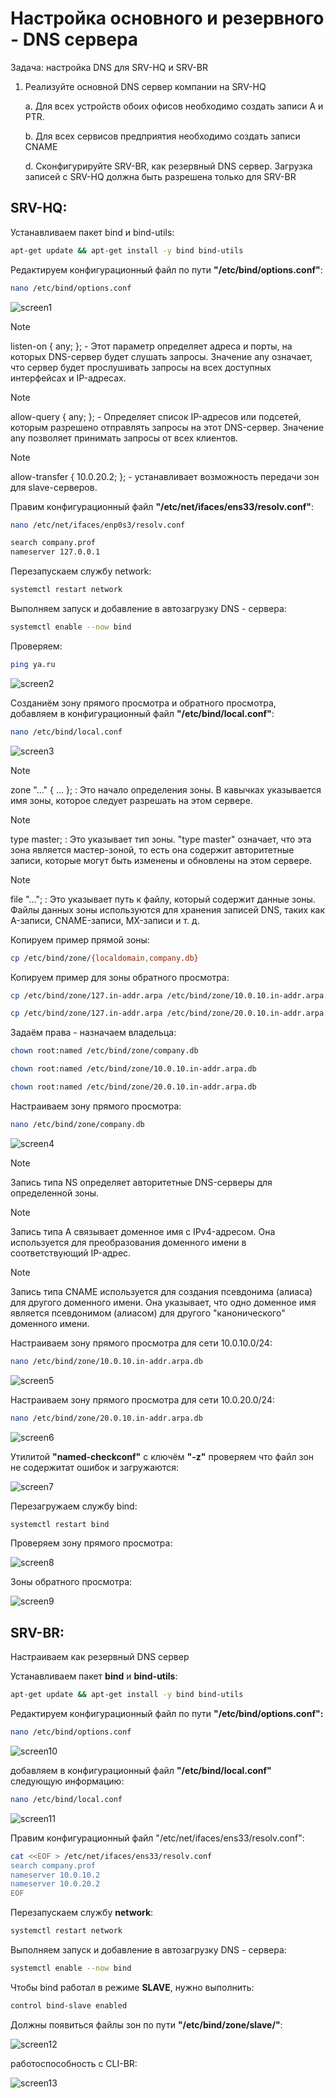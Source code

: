 # Настройка основного и резервного - DNS сервера

Задача: настройка DNS для SRV-HQ и SRV-BR

1. Реализуйте основной DNS сервер компании на SRV-HQ

    a. Для всех устройств обоих офисов необходимо создать записи A и PTR.
    
    b. Для всех сервисов предприятия необходимо создать записи CNAME
    
    d. Сконфигурируйте SRV-BR, как резервный DNS сервер. Загрузка записей с SRV-HQ должна быть разрешена только для SRV-BR


## SRV-HQ:

Устанавливаем пакет bind и bind-utils:

``` bash
apt-get update && apt-get install -y bind bind-utils
```

Редактируем конфигурационный файл по пути **"/etc/bind/options.conf"**:

``` bash
nano /etc/bind/options.conf
```

![screen1](https://github.com/Tiimgll/Profis/blob/main/pic/%D0%9D%D0%B0%D1%81%D1%82%D1%80%D0%BE%D0%B9%D0%BA%D0%B0%20%D0%BE%D1%81%D0%BD%D0%BE%D0%B2%D0%BD%D0%BE%D0%B3%D0%BE%20%D0%B8%20%D1%80%D0%B5%D0%B7%D0%B5%D1%80%D0%B2%D0%BD%D0%BE%D0%B3%D0%BE%20-%20DNS%20%D1%81%D0%B5%D1%80%D0%B2%D0%B5%D1%80%D0%B0/1.%D0%9D%D0%B0%D1%81%D1%82%D1%80%D0%BE%D0%B9%D0%BA%D0%B0%20%D0%BE%D1%81%D0%BD%D0%BE%D0%B2%D0%BD%D0%BE%D0%B3%D0%BE%20%D0%B8%20%D1%80%D0%B5%D0%B7%D0%B5%D1%80%D0%B2%D0%BD%D0%BE%D0%B3%D0%BE%20-%20DNS%20%D1%81%D0%B5%D1%80%D0%B2%D0%B5%D1%80%D0%B0.png)

>[!NOTE]
>listen-on { any; }; - Этот параметр определяет адреса и порты, на которых DNS-сервер будет слушать запросы. Значение any означает, что сервер будет прослушивать запросы на всех доступных интерфейсах и IP-адресах.

>[!NOTE]
>allow-query { any; }; -  Определяет список IP-адресов или подсетей, которым разрешено отправлять запросы на этот DNS-сервер. Значение any позволяет принимать запросы от всех клиентов.

>[!NOTE]
>allow-transfer { 10.0.20.2; }; - устанавливает возможность передачи зон для slave-серверов.

Правим конфигурационный файл **"/etc/net/ifaces/ens33/resolv.conf"**:

``` bash
nano /etc/net/ifaces/enp0s3/resolv.conf
```

``` bash
search company.prof
nameserver 127.0.0.1
```

Перезапускаем службу network:

``` bash
systemctl restart network
```

Выполняем запуск и добавление в автозагрузку DNS - сервера:

``` bash
systemctl enable --now bind
```

Проверяем:

``` bash 
ping ya.ru
```

![screen2](https://github.com/Tiimgll/Profis/blob/main/pic/%D0%9D%D0%B0%D1%81%D1%82%D1%80%D0%BE%D0%B9%D0%BA%D0%B0%20%D0%BE%D1%81%D0%BD%D0%BE%D0%B2%D0%BD%D0%BE%D0%B3%D0%BE%20%D0%B8%20%D1%80%D0%B5%D0%B7%D0%B5%D1%80%D0%B2%D0%BD%D0%BE%D0%B3%D0%BE%20-%20DNS%20%D1%81%D0%B5%D1%80%D0%B2%D0%B5%D1%80%D0%B0/2.%D0%9D%D0%B0%D1%81%D1%82%D1%80%D0%BE%D0%B9%D0%BA%D0%B0%20%D0%BE%D1%81%D0%BD%D0%BE%D0%B2%D0%BD%D0%BE%D0%B3%D0%BE%20%D0%B8%20%D1%80%D0%B5%D0%B7%D0%B5%D1%80%D0%B2%D0%BD%D0%BE%D0%B3%D0%BE%20-%20DNS%20%D1%81%D0%B5%D1%80%D0%B2%D0%B5%D1%80%D0%B0.png)

Созданиём зону прямого просмотра и обратного просмотра, добавляем в конфигурационный файл **"/etc/bind/local.conf"**:

``` bash
nano /etc/bind/local.conf
```

![screen3](https://github.com/Tiimgll/Profis/blob/main/pic/%D0%9D%D0%B0%D1%81%D1%82%D1%80%D0%BE%D0%B9%D0%BA%D0%B0%20%D0%BE%D1%81%D0%BD%D0%BE%D0%B2%D0%BD%D0%BE%D0%B3%D0%BE%20%D0%B8%20%D1%80%D0%B5%D0%B7%D0%B5%D1%80%D0%B2%D0%BD%D0%BE%D0%B3%D0%BE%20-%20DNS%20%D1%81%D0%B5%D1%80%D0%B2%D0%B5%D1%80%D0%B0/3.%D0%9D%D0%B0%D1%81%D1%82%D1%80%D0%BE%D0%B9%D0%BA%D0%B0%20%D0%BE%D1%81%D0%BD%D0%BE%D0%B2%D0%BD%D0%BE%D0%B3%D0%BE%20%D0%B8%20%D1%80%D0%B5%D0%B7%D0%B5%D1%80%D0%B2%D0%BD%D0%BE%D0%B3%D0%BE%20-%20DNS%20%D1%81%D0%B5%D1%80%D0%B2%D0%B5%D1%80%D0%B0.png)

>[!NOTE]
>zone "..." { ... }; : Это начало определения зоны. В кавычках указывается имя зоны, которое следует разрешать на этом сервере.

>[!NOTE]
>type master; : Это указывает тип зоны. "type master" означает, что эта зона является мастер-зоной, то есть она содержит авторитетные записи, которые могут быть изменены и обновлены на этом сервере.

>[!NOTE]
>file "..."; : Это указывает путь к файлу, который содержит данные зоны. Файлы данных зоны используются для хранения записей DNS, таких как A-записи, CNAME-записи, MX-записи и т. д.

Копируем пример прямой зоны:

``` bash
cp /etc/bind/zone/{localdomain,company.db}
```

Копируем пример для зоны обратного просмотра:

``` bash
cp /etc/bind/zone/127.in-addr.arpa /etc/bind/zone/10.0.10.in-addr.arpa.db
```
``` bash
cp /etc/bind/zone/127.in-addr.arpa /etc/bind/zone/20.0.10.in-addr.arpa.db
```

Задаём права - назначаем владельца:

``` bash
chown root:named /etc/bind/zone/company.db
```
``` bash
chown root:named /etc/bind/zone/10.0.10.in-addr.arpa.db
```
``` bash
chown root:named /etc/bind/zone/20.0.10.in-addr.arpa.db
```

Настраиваем зону прямого просмотра:

``` bash
nano /etc/bind/zone/company.db
```

![screen4](https://github.com/Tiimgll/Profis/blob/main/pic/%D0%9D%D0%B0%D1%81%D1%82%D1%80%D0%BE%D0%B9%D0%BA%D0%B0%20%D0%BE%D1%81%D0%BD%D0%BE%D0%B2%D0%BD%D0%BE%D0%B3%D0%BE%20%D0%B8%20%D1%80%D0%B5%D0%B7%D0%B5%D1%80%D0%B2%D0%BD%D0%BE%D0%B3%D0%BE%20-%20DNS%20%D1%81%D0%B5%D1%80%D0%B2%D0%B5%D1%80%D0%B0/4.%D0%9D%D0%B0%D1%81%D1%82%D1%80%D0%BE%D0%B9%D0%BA%D0%B0%20%D0%BE%D1%81%D0%BD%D0%BE%D0%B2%D0%BD%D0%BE%D0%B3%D0%BE%20%D0%B8%20%D1%80%D0%B5%D0%B7%D0%B5%D1%80%D0%B2%D0%BD%D0%BE%D0%B3%D0%BE%20-%20DNS%20%D1%81%D0%B5%D1%80%D0%B2%D0%B5%D1%80%D0%B0.png)

>[!NOTE]
>Запись типа NS определяет авторитетные DNS-серверы для определенной зоны.

>[!NOTE]
>Запись типа A связывает доменное имя с IPv4-адресом. Она используется для преобразования доменного имени в соответствующий IP-адрес.

>[!NOTE]
>Запись типа CNAME используется для создания псевдонима (алиаса) для другого доменного имени. Она указывает, что одно доменное имя является псевдонимом (алиасом) для другого "канонического" доменного имени.

Настраиваем зону прямого просмотра для сети 10.0.10.0/24:

``` bash
nano /etc/bind/zone/10.0.10.in-addr.arpa.db
```

![screen5](https://github.com/Tiimgll/Profis/blob/main/pic/%D0%9D%D0%B0%D1%81%D1%82%D1%80%D0%BE%D0%B9%D0%BA%D0%B0%20%D0%BE%D1%81%D0%BD%D0%BE%D0%B2%D0%BD%D0%BE%D0%B3%D0%BE%20%D0%B8%20%D1%80%D0%B5%D0%B7%D0%B5%D1%80%D0%B2%D0%BD%D0%BE%D0%B3%D0%BE%20-%20DNS%20%D1%81%D0%B5%D1%80%D0%B2%D0%B5%D1%80%D0%B0/5.%D0%9D%D0%B0%D1%81%D1%82%D1%80%D0%BE%D0%B9%D0%BA%D0%B0%20%D0%BE%D1%81%D0%BD%D0%BE%D0%B2%D0%BD%D0%BE%D0%B3%D0%BE%20%D0%B8%20%D1%80%D0%B5%D0%B7%D0%B5%D1%80%D0%B2%D0%BD%D0%BE%D0%B3%D0%BE%20-%20DNS%20%D1%81%D0%B5%D1%80%D0%B2%D0%B5%D1%80%D0%B0.png)

Настраиваем зону прямого просмотра для сети 10.0.20.0/24:

``` bash 
nano /etc/bind/zone/20.0.10.in-addr.arpa.db
```

![screen6](https://github.com/Tiimgll/Profis/blob/main/pic/%D0%9D%D0%B0%D1%81%D1%82%D1%80%D0%BE%D0%B9%D0%BA%D0%B0%20%D0%BE%D1%81%D0%BD%D0%BE%D0%B2%D0%BD%D0%BE%D0%B3%D0%BE%20%D0%B8%20%D1%80%D0%B5%D0%B7%D0%B5%D1%80%D0%B2%D0%BD%D0%BE%D0%B3%D0%BE%20-%20DNS%20%D1%81%D0%B5%D1%80%D0%B2%D0%B5%D1%80%D0%B0/6.%D0%9D%D0%B0%D1%81%D1%82%D1%80%D0%BE%D0%B9%D0%BA%D0%B0%20%D0%BE%D1%81%D0%BD%D0%BE%D0%B2%D0%BD%D0%BE%D0%B3%D0%BE%20%D0%B8%20%D1%80%D0%B5%D0%B7%D0%B5%D1%80%D0%B2%D0%BD%D0%BE%D0%B3%D0%BE%20-%20DNS%20%D1%81%D0%B5%D1%80%D0%B2%D0%B5%D1%80%D0%B0.png)

Утилитой **"named-checkconf"** с ключём **"-z"** проверяем что файл зон не содержитат ошибок и загружаются:

![screen7](https://github.com/Tiimgll/Profis/blob/main/pic/%D0%9D%D0%B0%D1%81%D1%82%D1%80%D0%BE%D0%B9%D0%BA%D0%B0%20%D0%BE%D1%81%D0%BD%D0%BE%D0%B2%D0%BD%D0%BE%D0%B3%D0%BE%20%D0%B8%20%D1%80%D0%B5%D0%B7%D0%B5%D1%80%D0%B2%D0%BD%D0%BE%D0%B3%D0%BE%20-%20DNS%20%D1%81%D0%B5%D1%80%D0%B2%D0%B5%D1%80%D0%B0/7.%D0%9D%D0%B0%D1%81%D1%82%D1%80%D0%BE%D0%B9%D0%BA%D0%B0%20%D0%BE%D1%81%D0%BD%D0%BE%D0%B2%D0%BD%D0%BE%D0%B3%D0%BE%20%D0%B8%20%D1%80%D0%B5%D0%B7%D0%B5%D1%80%D0%B2%D0%BD%D0%BE%D0%B3%D0%BE%20-%20DNS%20%D1%81%D0%B5%D1%80%D0%B2%D0%B5%D1%80%D0%B0.png)

Перезагружаем службу bind:

``` bash
systemctl restart bind
```

Проверяем зону прямого просмотра:

![screen8](https://github.com/Tiimgll/Profis/blob/main/pic/%D0%9D%D0%B0%D1%81%D1%82%D1%80%D0%BE%D0%B9%D0%BA%D0%B0%20%D0%BE%D1%81%D0%BD%D0%BE%D0%B2%D0%BD%D0%BE%D0%B3%D0%BE%20%D0%B8%20%D1%80%D0%B5%D0%B7%D0%B5%D1%80%D0%B2%D0%BD%D0%BE%D0%B3%D0%BE%20-%20DNS%20%D1%81%D0%B5%D1%80%D0%B2%D0%B5%D1%80%D0%B0/8.%D0%9D%D0%B0%D1%81%D1%82%D1%80%D0%BE%D0%B9%D0%BA%D0%B0%20%D0%BE%D1%81%D0%BD%D0%BE%D0%B2%D0%BD%D0%BE%D0%B3%D0%BE%20%D0%B8%20%D1%80%D0%B5%D0%B7%D0%B5%D1%80%D0%B2%D0%BD%D0%BE%D0%B3%D0%BE%20-%20DNS%20%D1%81%D0%B5%D1%80%D0%B2%D0%B5%D1%80%D0%B0.png)

Зоны обратного просмотра:

![screen9](https://github.com/Tiimgll/Profis/blob/main/pic/%D0%9D%D0%B0%D1%81%D1%82%D1%80%D0%BE%D0%B9%D0%BA%D0%B0%20%D0%BE%D1%81%D0%BD%D0%BE%D0%B2%D0%BD%D0%BE%D0%B3%D0%BE%20%D0%B8%20%D1%80%D0%B5%D0%B7%D0%B5%D1%80%D0%B2%D0%BD%D0%BE%D0%B3%D0%BE%20-%20DNS%20%D1%81%D0%B5%D1%80%D0%B2%D0%B5%D1%80%D0%B0/9.%D0%9D%D0%B0%D1%81%D1%82%D1%80%D0%BE%D0%B9%D0%BA%D0%B0%20%D0%BE%D1%81%D0%BD%D0%BE%D0%B2%D0%BD%D0%BE%D0%B3%D0%BE%20%D0%B8%20%D1%80%D0%B5%D0%B7%D0%B5%D1%80%D0%B2%D0%BD%D0%BE%D0%B3%D0%BE%20-%20DNS%20%D1%81%D0%B5%D1%80%D0%B2%D0%B5%D1%80%D0%B0.png)


## SRV-BR:
Настраиваем как резервный DNS сервер

Устанавливаем пакет **bind** и **bind-utils**:

``` bash
apt-get update && apt-get install -y bind bind-utils
```

Редактируем конфигурационный файл по пути **"/etc/bind/options.conf":**

``` bash
nano /etc/bind/options.conf
```

![screen10](https://github.com/Tiimgll/Profis/blob/main/pic/%D0%9D%D0%B0%D1%81%D1%82%D1%80%D0%BE%D0%B9%D0%BA%D0%B0%20%D0%BE%D1%81%D0%BD%D0%BE%D0%B2%D0%BD%D0%BE%D0%B3%D0%BE%20%D0%B8%20%D1%80%D0%B5%D0%B7%D0%B5%D1%80%D0%B2%D0%BD%D0%BE%D0%B3%D0%BE%20-%20DNS%20%D1%81%D0%B5%D1%80%D0%B2%D0%B5%D1%80%D0%B0/10.%D0%9D%D0%B0%D1%81%D1%82%D1%80%D0%BE%D0%B9%D0%BA%D0%B0%20%D0%BE%D1%81%D0%BD%D0%BE%D0%B2%D0%BD%D0%BE%D0%B3%D0%BE%20%D0%B8%20%D1%80%D0%B5%D0%B7%D0%B5%D1%80%D0%B2%D0%BD%D0%BE%D0%B3%D0%BE%20-%20DNS%20%D1%81%D0%B5%D1%80%D0%B2%D0%B5%D1%80%D0%B0.png)

добавляем в конфигурационный файл **"/etc/bind/local.conf"** следующую информацию:

``` bash
nano /etc/bind/local.conf
```

![screen11](https://github.com/Tiimgll/Profis/blob/main/pic/%D0%9D%D0%B0%D1%81%D1%82%D1%80%D0%BE%D0%B9%D0%BA%D0%B0%20%D0%BE%D1%81%D0%BD%D0%BE%D0%B2%D0%BD%D0%BE%D0%B3%D0%BE%20%D0%B8%20%D1%80%D0%B5%D0%B7%D0%B5%D1%80%D0%B2%D0%BD%D0%BE%D0%B3%D0%BE%20-%20DNS%20%D1%81%D0%B5%D1%80%D0%B2%D0%B5%D1%80%D0%B0/11.%D0%9D%D0%B0%D1%81%D1%82%D1%80%D0%BE%D0%B9%D0%BA%D0%B0%20%D0%BE%D1%81%D0%BD%D0%BE%D0%B2%D0%BD%D0%BE%D0%B3%D0%BE%20%D0%B8%20%D1%80%D0%B5%D0%B7%D0%B5%D1%80%D0%B2%D0%BD%D0%BE%D0%B3%D0%BE%20-%20DNS%20%D1%81%D0%B5%D1%80%D0%B2%D0%B5%D1%80%D0%B0.png)

Правим конфигурационный файл "/etc/net/ifaces/ens33/resolv.conf":

``` bash
cat <<EOF > /etc/net/ifaces/ens33/resolv.conf
search company.prof
nameserver 10.0.10.2
nameserver 10.0.20.2
EOF
```

Перезапускаем службу **network**:

``` bash
systemctl restart network
```

Выполняем запуск и добавление в автозагрузку DNS - сервера:

``` bash
systemctl enable --now bind
```

Чтобы bind работал в режиме **SLAVE**, нужно выполнить:

``` bash
control bind-slave enabled
```

Должны появиться файлы зон по пути **"/etc/bind/zone/slave/"**:

![screen12](https://github.com/Tiimgll/Profis/blob/main/pic/%D0%9D%D0%B0%D1%81%D1%82%D1%80%D0%BE%D0%B9%D0%BA%D0%B0%20%D0%BE%D1%81%D0%BD%D0%BE%D0%B2%D0%BD%D0%BE%D0%B3%D0%BE%20%D0%B8%20%D1%80%D0%B5%D0%B7%D0%B5%D1%80%D0%B2%D0%BD%D0%BE%D0%B3%D0%BE%20-%20DNS%20%D1%81%D0%B5%D1%80%D0%B2%D0%B5%D1%80%D0%B0/12.%D0%9D%D0%B0%D1%81%D1%82%D1%80%D0%BE%D0%B9%D0%BA%D0%B0%20%D0%BE%D1%81%D0%BD%D0%BE%D0%B2%D0%BD%D0%BE%D0%B3%D0%BE%20%D0%B8%20%D1%80%D0%B5%D0%B7%D0%B5%D1%80%D0%B2%D0%BD%D0%BE%D0%B3%D0%BE%20-%20DNS%20%D1%81%D0%B5%D1%80%D0%B2%D0%B5%D1%80%D0%B0.png)

работоспособность с CLI-BR:

![screen13](https://github.com/Tiimgll/Profis/blob/main/pic/%D0%9D%D0%B0%D1%81%D1%82%D1%80%D0%BE%D0%B9%D0%BA%D0%B0%20%D0%BE%D1%81%D0%BD%D0%BE%D0%B2%D0%BD%D0%BE%D0%B3%D0%BE%20%D0%B8%20%D1%80%D0%B5%D0%B7%D0%B5%D1%80%D0%B2%D0%BD%D0%BE%D0%B3%D0%BE%20-%20DNS%20%D1%81%D0%B5%D1%80%D0%B2%D0%B5%D1%80%D0%B0/13.%D0%9D%D0%B0%D1%81%D1%82%D1%80%D0%BE%D0%B9%D0%BA%D0%B0%20%D0%BE%D1%81%D0%BD%D0%BE%D0%B2%D0%BD%D0%BE%D0%B3%D0%BE%20%D0%B8%20%D1%80%D0%B5%D0%B7%D0%B5%D1%80%D0%B2%D0%BD%D0%BE%D0%B3%D0%BE%20-%20DNS%20%D1%81%D0%B5%D1%80%D0%B2%D0%B5%D1%80%D0%B0.png)
